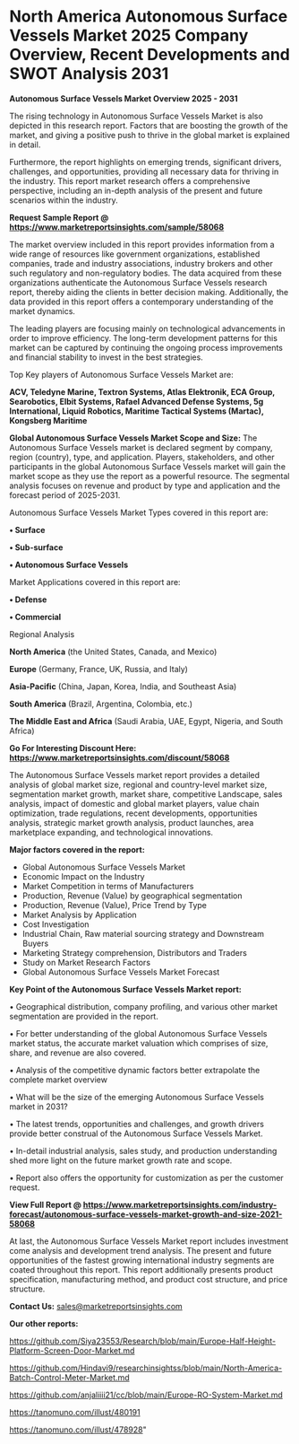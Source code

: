 # North America Autonomous Surface Vessels Market 2025 Company Overview, Recent Developments and SWOT Analysis 2031

<Strong> Autonomous Surface Vessels Market Overview 2025 - 2031</strong>

The rising technology in Autonomous Surface Vessels Market is also depicted in this research report. Factors that are boosting the growth of the market, and giving a positive push to thrive in the global market is explained in detail.

Furthermore, the report highlights on emerging trends, significant drivers, challenges, and opportunities, providing all necessary data for thriving in the industry. This report market research offers a comprehensive perspective, including an in-depth analysis of the present and future scenarios within the industry.

<strong>Request Sample Report @ <a href=https://www.marketreportsinsights.com/sample/58068>https://www.marketreportsinsights.com/sample/58068</a></strong>

The market overview included in this report provides information from a wide range of resources like government organizations, established companies, trade and industry associations, industry brokers and other such regulatory and non-regulatory bodies. The data acquired from these organizations authenticate the Autonomous Surface Vessels research report, thereby aiding the clients in better decision making. Additionally, the data provided in this report offers a contemporary understanding of the market dynamics.

The leading players are focusing mainly on technological advancements in order to improve efficiency. The long-term development patterns for this market can be captured by continuing the ongoing process improvements and financial stability to invest in the best strategies.

Top Key players of Autonomous Surface Vessels Market are:

<strong>ACV, Teledyne Marine, Textron Systems, Atlas Elektronik, ECA Group, Searobotics, Elbit Systems, Rafael Advanced Defense Systems, 5g International, Liquid Robotics, Maritime Tactical Systems (Martac), Kongsberg Maritime</strong>

<strong><b>Global Autonomous Surface Vessels Market Scope and Size:</b></strong>
The Autonomous Surface Vessels market is declared segment by company, region (country), type, and application. Players, stakeholders, and other participants in the global Autonomous Surface Vessels market will gain the market scope as they use the report as a powerful resource. The segmental analysis focuses on revenue and product by type and application and the forecast period of 2025-2031.

Autonomous Surface Vessels Market Types covered in this report are:

<strong>• Surface

• Sub-surface

• Autonomous Surface Vessels</strong>

Market Applications covered in this report are:

<strong>• Defense

• Commercial</strong> 

Regional Analysis

<strong>North America</strong> (the United States, Canada, and Mexico)

<strong>Europe</strong> (Germany, France, UK, Russia, and Italy)

<strong>Asia-Pacific</strong> (China, Japan, Korea, India, and Southeast Asia)

<strong>South America</strong> (Brazil, Argentina, Colombia, etc.)

<strong>The Middle East and Africa</strong> (Saudi Arabia, UAE, Egypt, Nigeria, and South Africa)

<strong>Go For Interesting Discount Here: <a href=https://www.marketreportsinsights.com/discount/58068>https://www.marketreportsinsights.com/discount/58068</a></strong>

The Autonomous Surface Vessels market report provides a detailed analysis of global market size, regional and country-level market size, segmentation market growth, market share, competitive Landscape, sales analysis, impact of domestic and global market players, value chain optimization, trade regulations, recent developments, opportunities analysis, strategic market growth analysis, product launches, area marketplace expanding, and technological innovations.

<strong><b>Major factors covered in the report:</b></strong>
<ul>
  <li>Global Autonomous Surface Vessels Market </li>
  <li>Economic Impact on the Industry</li>
  <li>Market Competition in terms of Manufacturers</li>
  <li>Production, Revenue (Value) by geographical segmentation</li>
  <li>Production, Revenue (Value), Price Trend by Type</li>
  <li>Market Analysis by Application</li>
  <li>Cost Investigation</li>
  <li>Industrial Chain, Raw material sourcing strategy and Downstream Buyers</li>
  <li>Marketing Strategy comprehension, Distributors and Traders</li>
  <li>Study on Market Research Factors</li>
  <li>Global Autonomous Surface Vessels Market Forecast</li>
</ul>

<strong><b>Key Point of the Autonomous Surface Vessels Market report:</b></strong>

• Geographical distribution, company profiling, and various other market segmentation are provided in the report.

• For better understanding of the global Autonomous Surface Vessels market status, the accurate market valuation which comprises of size, share, and revenue are also covered.

• Analysis of the competitive dynamic factors better extrapolate the complete market overview

• What will be the size of the emerging Autonomous Surface Vessels market in 2031?

• The latest trends, opportunities and challenges, and growth drivers provide better construal of the Autonomous Surface Vessels Market.

• In-detail industrial analysis, sales study, and production understanding shed more light on the future market growth rate and scope.

• Report also offers the opportunity for customization as per the customer request.

<strong><b>View Full Report @ <a href=https://www.marketreportsinsights.com/industry-forecast/autonomous-surface-vessels-market-growth-and-size-2021-58068>https://www.marketreportsinsights.com/industry-forecast/autonomous-surface-vessels-market-growth-and-size-2021-58068</a></b></strong>


At last, the Autonomous Surface Vessels Market report includes investment come analysis and development trend analysis. The present and future opportunities of the fastest growing international industry segments are coated throughout this report. This report additionally presents product specification, manufacturing method, and product cost structure, and price structure.

<strong>Contact Us:</strong>
sales@marketreportsinsights.com

<strong>Our other reports:</strong>

<a href=https://github.com/Siya23553/Research/blob/main/Europe-Half-Height-Platform-Screen-Door-Market.md>https://github.com/Siya23553/Research/blob/main/Europe-Half-Height-Platform-Screen-Door-Market.md</a>

<a href=https://github.com/Hindavi9/researchinsightss/blob/main/North-America-Batch-Control-Meter-Market.md>https://github.com/Hindavi9/researchinsightss/blob/main/North-America-Batch-Control-Meter-Market.md</a>

<a href=https://github.com/anjaliiii21/cc/blob/main/Europe-RO-System-Market.md>https://github.com/anjaliiii21/cc/blob/main/Europe-RO-System-Market.md</a>

<a href=https://tanomuno.com/illust/480191>https://tanomuno.com/illust/480191</a>

<a href=https://tanomuno.com/illust/478928>https://tanomuno.com/illust/478928</a>"
